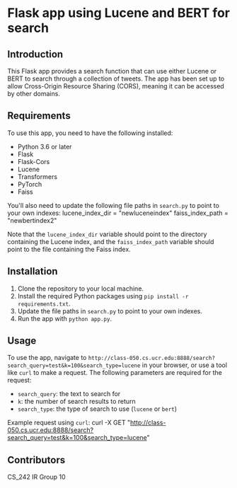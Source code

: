 # Flask app using Lucene and BERT for search

## Introduction

This Flask app provides a search function that can use either Lucene or BERT to search through a collection of tweets. The app has been set up to allow Cross-Origin Resource Sharing (CORS), meaning it can be accessed by other domains.

## Requirements

To use this app, you need to have the following installed:

- Python 3.6 or later
- Flask
- Flask-Cors
- Lucene
- Transformers
- PyTorch
- Faiss

You'll also need to update the following file paths in `search.py` to point to your own indexes:
lucene_index_dir = "newluceneindex"
faiss_index_path = "newbertindex2"


Note that the `lucene_index_dir` variable should point to the directory containing the Lucene index, and the `faiss_index_path` variable should point to the file containing the Faiss index.

## Installation

1. Clone the repository to your local machine.
2. Install the required Python packages using `pip install -r requirements.txt`.
3. Update the file paths in `search.py` to point to your own indexes.
4. Run the app with `python app.py`.

## Usage

To use the app, navigate to `http://class-050.cs.ucr.edu:8888/search?search_query=test&k=100&search_type=lucene` in your browser, or use a tool like `curl` to make a request. The following parameters are required for the request:

- `search_query`: the text to search for
- `k`: the number of search results to return
- `search_type`: the type of search to use (`lucene` or `bert`)

Example request using `curl`:
curl -X GET "http://class-050.cs.ucr.edu:8888/search?search_query=test&k=100&search_type=lucene"

## Contributors
CS_242 IR Group 10
